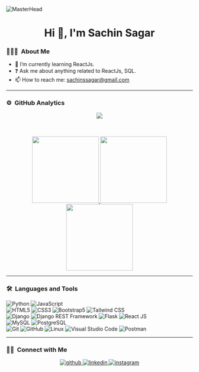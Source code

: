 ![MasterHead](https://repository-images.githubusercontent.com/588181932/e36ec678-7984-4cdd-8e4c-a3932772ff8e) 
<div align="center"> <h1>Hi 👋, I'm Sachin Sagar</h1></div> 

### 👨🏻‍💻 &nbsp;About Me

- 🌱 I’m currently learning ReactJs.
- ❓ Ask me about anything related to ReactJs, SQL.
- 📫 How to reach me: sachinssagar@gmail.com

---

### ⚙️ &nbsp;GitHub Analytics

<div align="center">
    <img src="https://komarev.com/ghpvc/?username=sachinssagar&&style=flat-square" align="center" />
</div>
<br/>
<br/>
<p align="center">
<a href="https://github.com/sachinssagar">
  <img height="180em" src="https://github-readme-stats.vercel.app/api?username=sachinssagar&show_icons=true&theme=tokyonight&locale=en" />
  <img height="180em" src="https://github-readme-stats.vercel.app/api/top-langs?username=sachinssagar&show_icons=true&theme=tokyonight&locale=en"/>
  <img height="180em" src="https://github-readme-streak-stats.herokuapp.com/?user=sachinssagar&show_icons=true&theme=tokyonight&locale=en"/>
</a>
</p>



---

### 🛠 &nbsp;Languages and Tools

  ![Python](https://img.shields.io/badge/-Python-333333?style=flat&logo=python)
  ![JavaScript](https://img.shields.io/badge/-JavaScript-333333?style=flat&logo=javascript)  
  ![HTML5](https://img.shields.io/badge/-HTML5-333333?style=flat&logo=HTML5)
  ![CSS3](https://img.shields.io/badge/-CSS3-333333?style=flat&logo=CSS3&logoColor=1572B6)
  ![Bootstrap5](https://img.shields.io/badge/-Bootstrap-333333?style=flat&logo=bootstrap&logoColor=563D7C)
  ![Tailwind CSS](https://img.shields.io/badge/-Tailwind%20CSS-333333?style=flat&logo=tailwindcss)  
  ![Django](https://img.shields.io/badge/-Django-092E20?style=flat&logo=django)
  ![Django REST Framework](https://img.shields.io/badge/-Django%20REST%20Framework-092E20?style=flat&logo=django)
  ![Flask](https://img.shields.io/badge/-Flask-000000?style=flat&logo=flask)
  ![React JS](https://img.shields.io/badge/-React%20JS-333333?style=flat&logo=react)  
  ![MySQL](https://img.shields.io/badge/-MySQL-333333?style=flat&logo=mysql)
  ![PostgreSQL](https://img.shields.io/badge/-PostgreSQL-336791?style=flat&logo=PostgreSQL)  
  ![Git](https://img.shields.io/badge/-Git-333333?style=flat&logo=git)
  ![GitHub](https://img.shields.io/badge/-GitHub-333333?style=flat&logo=github)
  ![Linux](https://img.shields.io/badge/-Linux-003366?style=flat&logo=linux)
  ![Visual Studio Code](https://img.shields.io/badge/-Visual%20Studio%20Code-333333?style=flat&logo=visual-studio-code&logoColor=007ACC)
  ![Postman](https://img.shields.io/badge/-Postman-000000?style=flat&logo=postman)

---

### 🤝🏻 &nbsp;Connect with Me 

  <div align="center">
    <a href="https://github.com/sachinssagar" target="_blank">
        <img src=https://img.shields.io/badge/github-%2324292e.svg?&style=for-the-badge&logo=github&logoColor=white
            alt=github style="margin-bottom: 5px;" />
    </a>
    <a href="https://linkedin.com/in/itssachinsagar" target="_blank">
        <img src=https://img.shields.io/badge/linkedin-%231E77B5.svg?&style=for-the-badge&logo=linkedin&logoColor=white
            alt=linkedin style="margin-bottom: 5px;" />
    </a>
    <a href="https://instagram.com/heyitsmesachinsagar" target="_blank">
        <img src=https://img.shields.io/badge/instagram-%23000000.svg?&style=for-the-badge&logo=instagram&logoColor=white
            alt=instagram style="margin-bottom: 5px;" />
    </a>
</div>
